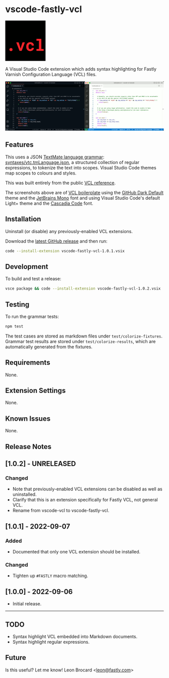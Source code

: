# vscode-fastly-vcl

![.vcl icon](icon.png)

A Visual Studio Code extension which adds syntax highlighting for Fastly Varnish Configuration Language (VCL) files.

![Dark and light screenshots](screenshots.png)

## Features

This uses a JSON [TextMate language grammar](https://macromates.com/manual/en/language_grammars): [syntaxes/vtc.tmLanguage.json](syntaxes/vtc.tmLanguage.json), a structured collection of regular expressions, to tokenize the text into scopes. Visual Studio Code themes map scopes to colours and styles.

This was built entirely from the public [VCL reference](https://developer.fastly.com/reference/vcl/).

The screenshots above are of [VCL boilerplate](https://developer.fastly.com/learning/vcl/using/#adding-vcl-to-your-service-configuration) using the [GitHub Dark Default](https://marketplace.visualstudio.com/items?itemName=GitHub.github-vscode-theme) theme and the [JetBrains Mono](https://www.jetbrains.com/lp/mono/) font and using Visual Studio Code's default Light+ theme and the [Cascadia Code](https://github.com/microsoft/cascadia-code) font.

## Installation

Uninstall (or disable) any previously-enabled VCL extensions.

Download the [latest GitHub release](https://github.com/fastly/vscode-fastly-vcl/releases/) and then run:

```bash
code --install-extension vscode-fastly-vcl-1.0.1.vsix
```

## Development

To build and test a release:

```bash
vsce package && code --install-extension vscode-fastly-vcl-1.0.2.vsix
```

## Testing

To run the grammar tests:

```bash
npm test
```

The test cases are stored as markdown files under `test/colorize-fixtures`. Grammar test results are stored under `test/colorize-results`, which are automatically generated from the fixtures.

## Requirements

None.

## Extension Settings

None.

## Known Issues

None.

## Release Notes

## [1.0.2] - UNRELEASED

### Changed

- Note that previously-enabled VCL extensions can be disabled as well as uninstalled.
- Clarify that this is an extension specifically for Fastly VCL, not general VCL.
- Rename from vscode-vcl to vscode-fastly-vcl.

## [1.0.1] - 2022-09-07

### Added

- Documented that only one VCL extension should be installed.

### Changed

- Tighten up `#FASTLY` macro matching.

## [1.0.0] - 2022-09-06

- Initial release.

---

## TODO

- Syntax highlight VCL embedded into Markdown documents.
- Syntax highlight regular expressions.

## Future

Is this useful? Let me know! Leon Brocard <<leon@fastly.com>>
